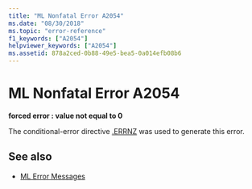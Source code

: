 ```yaml
---
title: "ML Nonfatal Error A2054"
ms.date: "08/30/2018"
ms.topic: "error-reference"
f1_keywords: ["A2054"]
helpviewer_keywords: ["A2054"]
ms.assetid: 878a2ced-0b88-49e5-bea5-0a014efb08b6
---
```

# ML Nonfatal Error A2054

**forced error : value not equal to 0**

The conditional-error directive [.ERRNZ](../../assembler/masm/dot-errnz.md) was used to generate this error.

## See also

- [ML Error Messages](../../assembler/masm/ml-error-messages.md)
